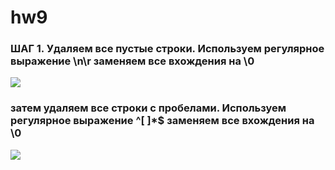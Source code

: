 # hw9
### ШАГ 1. Удаляем все пустые строки. Используем регулярное выражение \n\r заменяем все вхождения на \0
![](https://pp.userapi.com/c834301/v834301642/1509db/I0XjND1-dkA.jpg)
### затем удаляем все строки с пробелами. Используем регулярное выражение ^[ ]*$ заменяем все вхождения на \0
![](https://pp.userapi.com/c834301/v834301642/1509db/I0XjND1-dkA.jpg)
